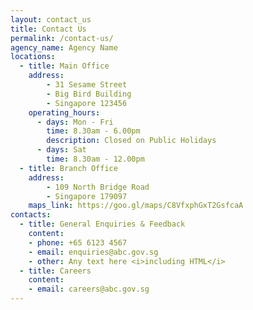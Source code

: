 ```yaml
---
layout: contact_us
title: Contact Us
permalink: /contact-us/
agency_name: Agency Name
locations:
  - title: Main Office
    address:
        - 31 Sesame Street
        - Big Bird Building
        - Singapore 123456
    operating_hours:
      - days: Mon - Fri
        time: 8.30am - 6.00pm
        description: Closed on Public Holidays
      - days: Sat
        time: 8.30am - 12.00pm
  - title: Branch Office
    address:
        - 109 North Bridge Road
        - Singapore 179097
    maps_link: https://goo.gl/maps/C8VfxphGxT2GsfcaA
contacts:
  - title: General Enquiries & Feedback
    content:
    - phone: +65 6123 4567
    - email: enquiries@abc.gov.sg
    - other: Any text here <i>including HTML</i>
  - title: Careers
    content:
    - email: careers@abc.gov.sg
---
```

